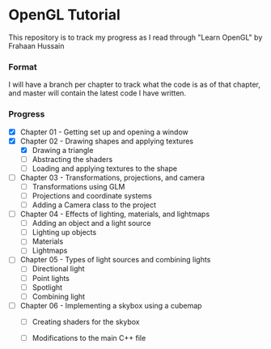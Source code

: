 # OpenGL Tutorial

This repository is to track my progress as I read through "Learn OpenGL" by Frahaan Hussain

### Format

I will have a branch per chapter to track what the code is as of that chapter, and master will contain the latest code I have written.

### Progress

- [x] Chapter 01 - Getting set up and opening a window
- [x] Chapter 02 - Drawing shapes and applying textures
  - [x] Drawing a triangle
  - [ ] Abstracting the shaders
  - [ ] Loading and applying textures to the shape
- [ ] Chapter 03 - Transformations, projections, and camera
  - [ ] Transformations using GLM
  - [ ] Projections and coordinate systems
  - [ ] Adding a Camera class to the project
- [ ] Chapter 04 - Effects of lighting, materials, and lightmaps
  - [ ] Adding an object and a light source
  - [ ] Lighting up objects
  - [ ] Materials
  - [ ] Lightmaps
- [ ] Chapter 05 - Types of light sources and combining lights
  - [ ] Directional light
  - [ ] Point lights
  - [ ] Spotlight
  - [ ] Combining light
- [ ] Chapter 06 - Implementing a skybox using a cubemap
  - [ ] Creating shaders for the skybox
  - [ ] Modifications to the main C++ file

